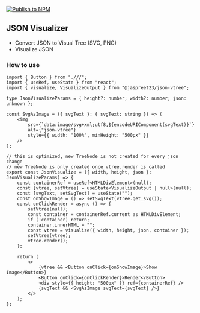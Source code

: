 [![Publish to NPM](https://github.com/fearless23/json-vtree/actions/workflows/publish.yml/badge.svg)](https://github.com/fearless23/json-vtree/actions/workflows/publish.yml)

## JSON Visualizer
- Convert JSON to Visual Tree (SVG, PNG)
- Visualize JSON

### How to use
```tsx
import { Button } from ".///";
import { useRef, useState } from "react";
import { visualize, VisualizeOutput } from "@jaspreet23/json-vtree";

type JsonVisualizeParams = { height?: number; width?: number; json: unknown };

const SvgAsImage = ({ svgText }: { svgText: string }) => (
	<img
		src={`data:image/svg+xml;utf8,${encodeURIComponent(svgText)}`}
		alt={"json-vtree"}
		style={{ width: "100%", minHeight: "500px" }}
	/>
);

// this is optimized, new TreeNode is not created for every json change
// new TreeNode is only created once vtree.render is called
export const JsonVisualize = ({ width, height, json }: JsonVisualizeParams) => {
	const containerRef = useRef<HTMLDivElement>(null);
	const [vtree, setVtree] = useState<VisualizeOutput | null>(null);
	const [svgText, setSvgText] = useState("");
	const onShowImage = () => setSvgText(vtree.get_svg());
	const onClickRender = async () => {
		setVtree(null);
		const container = containerRef.current as HTMLDivElement;
		if (!container) return;
		container.innerHTML = "";
		const vtree = visualize({ width, height, json, container });
		setVtree(vtree);
		vtree.render();
	};

	return (
		<>
			{vtree && <Button onClick={onShowImage}>Show Image</Button>}
			<Button onClick={onClickRender}>Render</Button>
			<div style={{ height: "500px" }} ref={containerRef} />
			{svgText && <SvgAsImage svgText={svgText} />}
		</>
	);
};
```
<!-- Random commit for testing ... -->